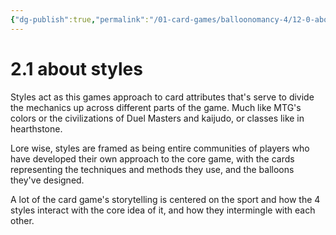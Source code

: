 ```yaml
---
{"dg-publish":true,"permalink":"/01-card-games/balloonomancy-4/12-0-about-style/"}
---
```


# 2.1 about styles

Styles act as this games approach to card attributes that's serve to divide the mechanics up across different parts of the game. Much like MTG's colors or the civilizations of Duel Masters and kaijudo, or classes like in hearthstone.

Lore wise, styles are framed as being entire communities of players who have developed their own approach to the core game, with the cards representing the techniques and methods they use, and the balloons they've designed.

A lot of the card game's storytelling is centered on the sport and how the 4 styles interact with the core idea of it, and how they intermingle with each other.

